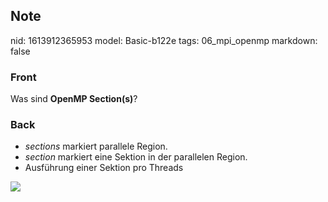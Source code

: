## Note
nid: 1613912365953
model: Basic-b122e
tags: 06_mpi_openmp
markdown: false

### Front
Was sind <b>OpenMP Section(s)</b>?

### Back
<div>
  <div>
    <ul>
      <li><em>sections</em> markiert parallele Region.
      <li><em>section</em> markiert eine Sektion in der parallelen
      Region.
      <li>Ausführung einer Sektion pro Threads
    </ul>
  </div>
</div><img src="10079949.png">
